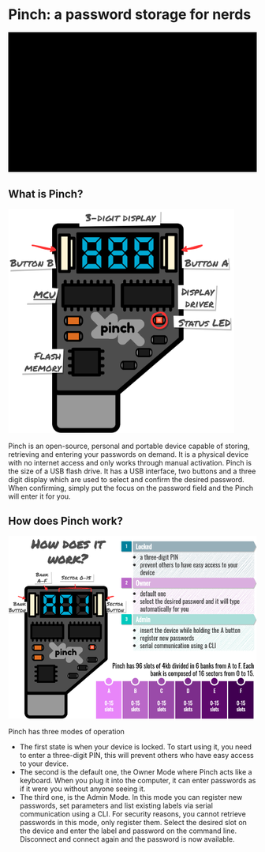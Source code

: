 # Pinch: a password storage for nerds

![Pinch Logo](https://github.com/jnthas/pinch/blob/main/resources/logo.gif?raw=true)

## What is Pinch?

![What is Pinch?](https://github.com/jnthas/pinch/blob/main/resources/whatis.png?raw=true)


Pinch is an open-source, personal and portable device capable of storing, retrieving and entering your passwords on demand. It is a physical device with no internet access and only works through manual activation.
Pinch is the size of a USB flash drive. It has a USB interface, two buttons and a three digit display which are used to select and confirm the desired password. When confirming, simply put the focus on the password field and the Pinch will enter it for you.


## How does Pinch work?

![How does it work?](https://github.com/jnthas/pinch/blob/main/resources/howdoesitwork.png?raw=true)

Pinch has three modes of operation
- The first state is when your device is locked. To start using it, you need to enter a three-digit PIN, this will prevent others who have easy access to your device.
- The second is the default one, the Owner Mode where Pinch acts like a keyboard. When you plug it into the computer, it can enter passwords as if it were you without anyone seeing it.
- The third one, is the Admin Mode. In this mode you can register new passwords, set parameters and list existing labels via serial communication using a CLI. For security reasons, you cannot retrieve passwords in this mode, only register them. Select the desired slot on the device and enter the label and password on the command line. Disconnect and connect again and the password is now available.

